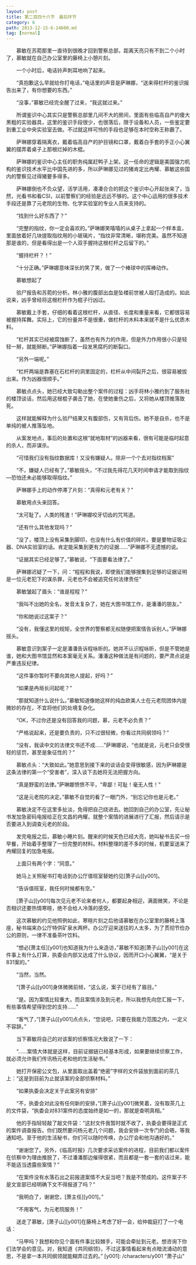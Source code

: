 ```yaml
---
layout: post
title: 第二百四十六节　最后环节
category: 6
path: 2013-12-15-6-24600.md
tag: [normal]
---
```


　　慕敏在苏菀那里一直待到很晚才回到警察总部，距离天亮只有不到二个小时了，慕敏就在自己办公室里的藤椅上小憩片刻。

　　一个小时后，电话铃声刺耳地响了起来。

　　“真抱歉这么早就给你打电话，”电话里的声音是萨琳娜，“送来得栏杆的鉴识报告出来了，有你想要的东西。”

　　“没事，”慕敏已经完全醒了过来，“我这就过来。”

　　所谓鉴识中心其实只是警察总部里几间不大的房间，里面有些临高自产的傻大黑粗的实验器具，这里的鉴识手段很少，也很落后，限于设备和人员，一些鉴定要到重工业中央实验室去做。不过就这样可怜的手段也足够在本时空称王称霸了。

　　萨琳娜穿着隔离衣，戴着临高自产的护目镜和口罩，戴着白手套的手正小心翼翼的摆弄着桌子上那根烂掉的木棍。

　　萨琳娜的鉴识中心主任的职务纯属赶鸭子上架。这一任命的逻辑是美国强力机构的鉴识技术水平比中国先进的多，所以萨琳娜见过的猪肯定比冉耀、慕敏这些国内的警察见过得猪要多得多。

　　萨琳娜倒也不负众望，活学活用，凑凑合合的把这个鉴识中心开起张来了，当然，光看书和看CSI，以前警察们的经验是远远不够的。这个中心运用的很多技术手段还是靠了元老院的生物、化学实验室的专业人员来支持的。

　　“找到什么好东西了？”

　　“完整的指纹，你一定会喜欢的。”萨琳娜笑嘻嘻的从桌子上拿起一个样本盒，里面放着好几块提取指纹用的小玻璃片，“指纹非常清晰，堪称完美。虽然不知道那是谁的，但是看得出是一个人双手握持这根栏杆之后留下的。”

　　“握持栏杆？！”

　　“十分正确。”萨琳娜意味深长的笑了笑，做了一个棒球中的挥棒动作。

　　慕敏想起了

　　验尸报告和苏菀的分析。林小雅的腹部出血是坠楼前世被人殴打造成的。如此说来，凶手曾经将这根栏杆作为棍子行凶过。

　　慕敏戴上手套，仔细的看着这根栏杆，从直径、长度和重量来看，它都很容易被握持挥舞。实际上，它的份量并不是很重，做栏杆的木料本来就不是什么优质木料。

　　“栏杆其实已经被腐蚀断了，虽然也有外力的作用，但是外力作用很小只是轻轻一掰，就能掰断。”萨琳娜指着一段发黑腐朽的断裂口。

　　“另外一端呢。”

　　“栏杆两端是靠塞在石栏杆的洞里固定的，栏杆从中间裂开之后，很容易被拔出来。作为凶器很顺手。”

　　慕敏点点头，她已经大致勾勒出整个案件的过程：凶手将林小雅约到了服务社的楼顶谈话，然后用这根棍子袭击了她，在使她重伤之后，又将她从楼顶推落致死。

　　这样就能解释为什么验尸结果又有腹部伤，又有背后伤。她不是自杀，也不是单纯的被人推落坠地。

　　从案发地点，事后的处置和这根“就地取材”的凶器来看，很有可能是临时起意的杀人，而非谋杀。

　　“可惜我们没有指纹数据库！又没有嫌疑人。除非一个个去对指纹档案”

　　“不，嫌疑人已经有了。”慕敏摇头，“不过我先得花几天时间申请才能取到指纹―恐怕还未必能够取得指纹。”

　　萨琳娜手上的动作停滞了片刻：“真得和元老有关？”

　　慕敏用点头来回答。

　　“太可耻了。人类的残渣！”萨琳娜咬牙切齿的咒骂道。

　　“还有什么其他发现吗？”

　　“没了，楼顶上没有采集到脚印，也没有什么有价值的碎片。要是要物证吸尘器、DNA实验室的话。肯定能采集到更有力的证据……”萨琳娜不无遗憾的说。

　　“证据其实已经足够了。”慕敏说，“下面要看法律了。”

　　萨琳娜迟疑了一下，问：“程程和我说，即使我们能够搜集到足够的证据证明是一位元老犯下的谋杀罪，元老也不会被追究任何法律责任”

　　慕敏皱起了眉头：“谁是程程？”

　　“我叫不出她的全名，发音太复杂了，她在大图书馆工作，是潘潘的朋友。”

　　“你和她说过这案子？”

　　“没有，我懂这里的规矩，全世界的警察都无权随便把案情告诉别人。”萨琳娜摇头。

　　慕敏意识到案子一定是潘潘告诉程咏昕的。她并不认识程咏昕，但是不管她是谁，她和大图书馆显然和本案毫无关系。潘潘这种做法是有问题的，要严肃点说是严重违反纪律。

　　“这件事你暂时不要向其他人提起，好吗？”

　　“如果是冉局长问起呢？”

　　“那就知道什么说什么。”慕敏知道像她这样的纯血欧美人士在元老院团体内是微妙的存在，不宜将他们的处境复杂化。

　　“OK，不过你还是没有回答我的问题，慕，元老不必负责？”

　　“严格说起来，还是要负责的，只不过很轻微，你看过共同纲领吗？”

　　“没有，我读中文的法律文书还不成……”萨琳娜说，“也就是说，元老只会受很轻的惩罚，甚至是象征性的？”

　　慕敏点头：“大致如此。”她意思到接下来的谈话会变得很敏感，因为萨琳娜是这条法律的第一个“受害者”，深入谈下去她将无法把握方向。

　　“真是野蛮的法律。”萨琳娜愤愤不平，“卑鄙！可耻！毫无人性！”

　　“这是元老院的决定。”慕敏不自觉的看了一眼门外，“别忘记你也是元老。”

　　慕敏决定不在这里多扯淡，免得把自己绕进去。她回到自己的办公室，先让秘书发加急密码电报给正在文昌的冉耀，就整个案情的进展进行了汇报，然后请示是否要进入到调查元老的阶段。

　　发完电报之后，慕敏小睡片刻。醒来的时候天色已经大亮，她叫秘书去买一份早餐，开始着手整理了一份完整的材料。材料整理的差不多的时候，机要室送来了冉耀回复的加急电报。

　　上面只有两个字：“同意。”

　　她马上关照秘书打电话到办公厅值班室替她约见[萧子山][y001]。

　　“告诉值班室，我任何时候都有空。”

　　[萧子山][y001]每次见元老不论来者何人，都要起身相迎，满面微笑，不论是否相识还要热情寒暄，绝不会给人冷落的感受。

　　这次慕敏的约见他照例如此，寒暄片刻之后他请慕敏在办公室里的藤椅上落座，秘书端来办公厅特供矿泉水两杯。办公厅迎来送往的人太多，为了贯彻节俭办公的原则，一律不准备茶叶饮料。

　　“想必[萧主任][y001]也知道我为什么来造访，”慕敏不知道[萧子山][y001]在这件事上有什么打算，执委会内部又达成了什么协议，因而开口小心翼翼，“是关于831案的。”

　　“当然，当然。

　　”[萧子山][y001]身体微微前倾，“这么说，案子已经有了眉目。”

　　“是。因为案情比较重大，而且案情涉及到元老，所以我想先向您汇报一下，有些事情希望得到您的支持……”

　　“客气了，”[萧子山][y001]点点头，“您说吧，只要在我能力范围之内，一定义不容辞。”

　　当下慕敏将自己的对该案的侦察情况大致说了一下：

　　“……案情大体就是这样，目前证据链已经基本形成，如果要继续侦察工作，就必须允许我们传讯杨元老和他的生活秘书。”

　　她打开保密公文包，从里面取出盖着“绝密”字样的文件袋放到面前的茶几上：“这是到目前为止就该案的全部侦察材料。”

　　“如果执委会决定关于此案另有安排”

　　“不，执委会对此没有任何新的安排，”[萧子山][y001]微笑着，没有取茶几上的文件袋，“执委会对831案件的态度始终是如一的，那就是查明真相。”

　　他的手指轻轻敲了敲文件袋：“这封文件我暂时就不收了，执委会要得是正式的案件调查报告。你们既然要问杨元老几个问题，我会安排一次专门的会晤，等我通知吧。至于他的生活秘书，你们可以随时传唤，办公厅会和他沟通好的。”

　　“谢谢您了。另外，《临高时报》几次要求采访案件的进程，目前我们都以案件在侦察中为理由推脱了，不过潘潘那边催得很紧，而且都是一套一套的话过来，能不能适当透露些案情？”

　　“在案件没有水落石出之前报道案情不大妥当吧？我是不赞成的。这件案子不是文宣部已经明确下文不得报道了吗？”

　　“我明白了，谢谢您，[萧主任][y001]。”

　　“不用客气，为元老院服务！”

　　送走了慕敏，[萧子山][y001]在藤椅上考虑了好一会，给仲裁庭打了一个电话：

　　“马甲吗？我想和你见个面有件事比较棘手，可能会牵扯到元老。想咨询下你们法学会的意见。对，我知道《共同纲领》，不过这事情看起来有点暗流涌动的意思，不是拿一本共同纲领就能糊弄过去的。”
[y001]: /characters/y001 "萧子山"
